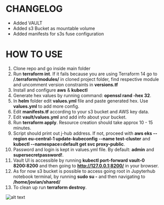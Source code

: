 # CHANGELOG

* Added VAULT
* Added s3 Bucket as mountable volume
* Added manifests for s3s fuse configuration

# HOW TO USE

1) Clone repo and go inside main folder
2) Run **terraform int**. If it fails because you are using Terraform 14 go to **/.terraform/modules/** in cloned project folder, find respective module and uncomment version constraints in **versions.tf**
3) Install and configure **aws** & **kubectl**
4) Generate hex values by running command: **openssl rand -hex 32**.
5) In **helm** folder edit **values.yml** file and paste generated hex. Use **values.yml** to add more config.
6) Edit **manifests.tf** according to your s3 bucket and AWS key data.
7) Edit **vault/values.yml** and add info about your bucket.
8) Run **terraform apply**. Resource creation should take approx 10 - 15 minutes.
9) Script should print out j-hub address. If not, proceed with **aws eks --region eu-central-1 update-kubeconfig --name test-cluster** and **kubectl --namespace=default get svc proxy-public**.
11) Password and login is kept in values.yml file. By default: **admin** and **supersecretpassword!**.
12) Vault UI is accessible by running **kubectl port-forward vault-0 8200:8200** and then going to **http://127.0.0.1:8200/** in your browser.
13) As for now s3 bucket is possible to access going root in Jupyterhub notebook terminal, by running **sudo su -** and then navigating to **/home/jovian/shared/**
14) To clean up run **terraform destroy**.

![alt text](https://github.com/JanisRancans/terraform-eks/blob/main/jhub-running-python.png?raw=true)
